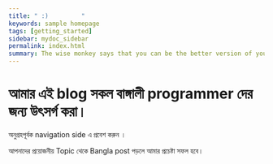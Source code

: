 ```yaml
---
title: " :)         "
keywords: sample homepage
tags: [getting_started]
sidebar: mydoc_sidebar
permalink: index.html
summary: The wise monkey says that you can be the better version of you.
---
```


# আমার এই blog সকল বাঙ্গালী programmer দের জন্য উৎসর্গ করা।   

অনুগ্রহপূর্বক navigation side এ প্রবেশ করুন ।

আপনাদের প্রয়োজনীয় Topic থেকে Bangla post পড়লে আমার প্রচেষ্টা সফল হবে। 



